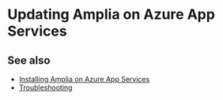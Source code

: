 ﻿# Updating Amplia on Azure App Services

<!-- link to version in Portuguese -->
<div data-alt-locales="pt-br"></div>

## See also

* [Installing Amplia on Azure App Services](install.md)
* [Troubleshooting](troubleshoot/index.md)
